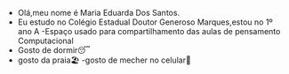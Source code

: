 - Olá,meu nome é Maria Eduarda Dos Santos.
- Eu estudo no Colégio Estadual Doutor Generoso Marques,estou no 1º ano A
-Espaço usado para compartilhamento das aulas de pensamento Computacional
- Gosto de dormir😴
- gosto da praia🏖️
-gosto de mecher no celular🥑
